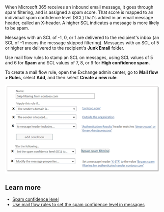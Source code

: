 When Microsoft 365 receives an inbound email message, it goes through spam filtering, and is assigned a spam score. That score is mapped to an individual spam confidence level (SCL) that's added in an email message header, called an X-header. A higher SCL indicates a message is more likely to be spam.

Messages with an SCL of -1, 0, or 1  are delivered to the recipient's inbox (an SCL of -1 means the message skipped filtering). Messages with an SCL of 5 or higher are delivered to the recipient's **Junk Email** folder.

Use mail flow rules to stamp an SCL on messages, using SCL values of 5 and 6 for **Spam** and SCL values of 7, 8, or 9 for **High confidence spam**.

To create a mail flow rule, open the Exchange admin center, go to **Mail flow > Rules**, select **Add**, and then select **Create a new rule**.

![A screenshot of the New Rule window in the Exchange admin center](../media/spam-rule.png)

## Learn more

- [Spam confidence level](/microsoft-365/security/office-365-security/spam-confidence-levels?azure-portal=true)
- [Use mail flow rules to set the spam confidence level in messages](/microsoft-365/security/office-365-security/use-mail-flow-rules-to-set-the-spam-confidence-level-scl-in-messages?azure-portal=true)
